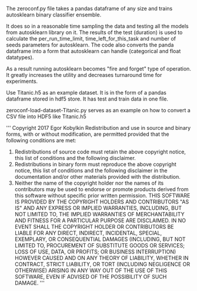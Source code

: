 The zeroconf.py file takes a pandas dataframe of any size and trains autosklearn binary classifier ensemble. 

It does so in a reasonable time sampling the data and testing all the models from autosklearn library on it. The results of the test (duration) is used to calculate the per_run_time_limit, time_left_for_this_task and number of seeds parameters for autosklearn. The code also converts the panda dataframe into a form that autosklearn can handle (categorical and float datatypes).

As a result running autosklearn becomes "fire and forget" type of operation. It greatly increases the utility and decreases turnaround time for experiments.

Use Titanic.h5 as an example dataset. It is in the form of a pandas dataframe stored in hdf5 store. It has test and train data in one file.

zeroconf-load-dataset-Titanic.py serves as an example on how to convert a CSV file into HDF5 like Titanic.h5

'''
Copyright 2017 Egor Kobylkin
Redistribution and use in source and binary forms, with or without modification, are permitted provided that the following conditions are met:
1. Redistributions of source code must retain the above copyright notice, this list of conditions and the following disclaimer.
2. Redistributions in binary form must reproduce the above copyright notice, this list of conditions and the following disclaimer in the documentation and/or other materials provided with the distribution.
3. Neither the name of the copyright holder nor the names of its contributors may be used to endorse or promote products derived from this software without specific prior written permission.
THIS SOFTWARE IS PROVIDED BY THE COPYRIGHT HOLDERS AND CONTRIBUTORS "AS IS" AND ANY EXPRESS OR IMPLIED WARRANTIES, INCLUDING, BUT NOT LIMITED TO, THE IMPLIED WARRANTIES OF MERCHANTABILITY AND FITNESS FOR A PARTICULAR PURPOSE ARE DISCLAIMED. IN NO EVENT SHALL THE COPYRIGHT HOLDER OR CONTRIBUTORS BE LIABLE FOR ANY DIRECT, INDIRECT, INCIDENTAL, SPECIAL, EXEMPLARY, OR CONSEQUENTIAL DAMAGES (INCLUDING, BUT NOT LIMITED TO, PROCUREMENT OF SUBSTITUTE GOODS OR SERVICES; LOSS OF USE, DATA, OR PROFITS; OR BUSINESS INTERRUPTION) HOWEVER CAUSED AND ON ANY THEORY OF LIABILITY, WHETHER IN CONTRACT, STRICT LIABILITY, OR TORT (INCLUDING NEGLIGENCE OR OTHERWISE) ARISING IN ANY WAY OUT OF THE USE OF THIS SOFTWARE, EVEN IF ADVISED OF THE POSSIBILITY OF SUCH DAMAGE.
'''
